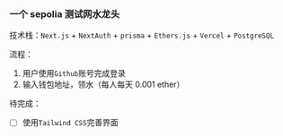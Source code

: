 ### 一个 sepolia 测试网水龙头

技术栈：`Next.js` + `NextAuth` + `prisma` + `Ethers.js` + `Vercel` + `PostgreSQL`

流程：

1. 用户使用`Github`账号完成登录
2. 输入钱包地址，领水（每人每天 0.001 ether）

待完成：

- [ ] 使用`Tailwind CSS`完善界面
